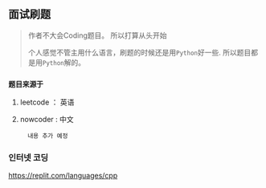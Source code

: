 ## 面试刷题
> 作者不大会Coding题目。 所以打算从头开始
> 
> 个人感觉不管主用什么语言，刷题的时候还是用`Python`好一些. 所以题目都是用`Python`解的。



### `题目来源于`

1. leetcode  ： 英语
2. nowcoder  :  中文

         
         
         내용 추가 예정 
         
### 인터넷 코딩         
https://replit.com/languages/cpp
